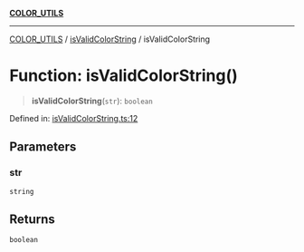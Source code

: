 [**COLOR_UTILS**](../../README.md)

***

[COLOR_UTILS](../../README.md) / [isValidColorString](../README.md) / isValidColorString

# Function: isValidColorString()

> **isValidColorString**(`str`): `boolean`

Defined in: [isValidColorString.ts:12](https://github.com/dailker/everyutil-js/blob/7799f3f003cb23f425be3f1c83c38483e2648188/src/color/isValidColorString.ts#L12)

## Parameters

### str

`string`

## Returns

`boolean`
